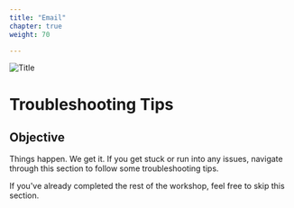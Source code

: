 ```yaml
---
title: "Email"
chapter: true
weight: 70

---
```

![Title](/images/Email-768x300.jpg)
# Troubleshooting Tips

## Objective
Things happen. We get it. If you get stuck or run into any issues, navigate through this section to follow some troubleshooting tips.

If you've already completed the rest of the workshop, feel free to skip this section.